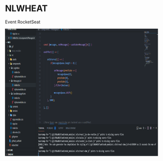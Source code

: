 # NLWHEAT
Event RocketSeat



 <img height="420" title="ReactJs" alt="ReactJs" src="https://github.com/TeoNogueira/NLWHEAT/blob/master/web/gif/NLWHEATGIF.gif">
